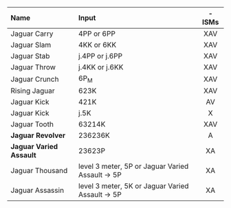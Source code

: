 | Name                              | Input                                              | -ISMs         |
|:-------------                     |:-------------                                      |:-------------:|
| Jaguar Carry                      | 4PP or 6PP                                         | XAV           |
| Jaguar Slam                       | 4KK or 6KK                                         | XAV           |
| Jaguar Stab                       | j.4PP or j.6PP                                     | XAV           |
| Jaguar Throw                      | j.4KK or j.6KK                                     | XAV           |
| Jaguar Crunch                     | 6P<sub>M</sub>                                     | XAV           |
| Rising Jaguar                     | 623K                                               | XAV           |
| Jaguar Kick                       | 421K                                               |  AV           |
| Jaguar Kick                       | j.5K                                               | X             |
| Jaguar Tooth                      | 63214K                                             | XAV           |
| **Jaguar Revolver**               | 236236K                                            |  A            |
| **Jaguar Varied Assault**         | 23623P                                             | XA            |
| Jaguar Thousand                   | level 3 meter, 5P or Jaguar Varied Assault -> 5P   | XA            |
| Jaguar Assassin                   | level 3 meter, 5K or Jaguar Varied Assault -> 5P   | XA            |
